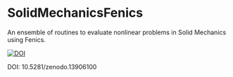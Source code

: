 # SolidMechanicsFenics
An ensemble of routines to evaluate nonlinear problems in Solid Mechanics using Fenics.

[![DOI](https://zenodo.org/badge/869834055.svg)](https://doi.org/10.5281/zenodo.13906100)

DOI: 10.5281/zenodo.13906100
